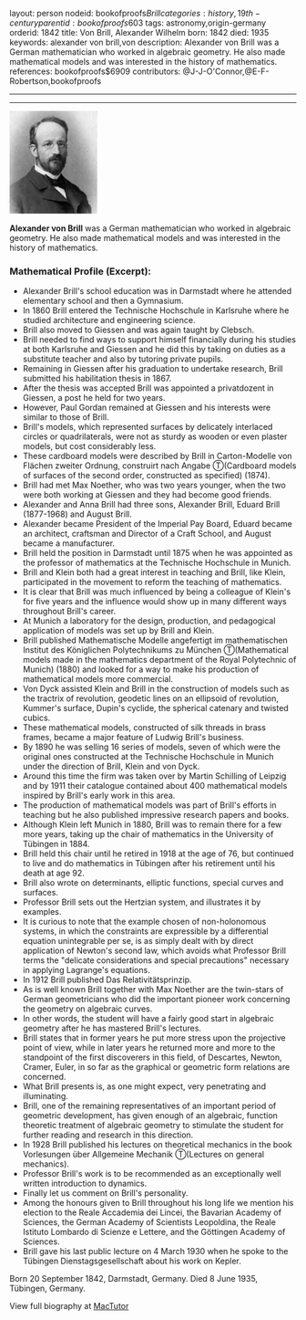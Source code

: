layout: person
nodeid: bookofproofs$Brill
categories: history,19th-century
parentid: bookofproofs$603
tags: astronomy,origin-germany
orderid: 1842
title: Von Brill, Alexander Wilhelm
born: 1842
died: 1935
keywords: alexander von brill,von
description: Alexander von Brill was a German mathematician who worked in algebraic geometry. He also made mathematical models and was interested in the history of mathematics.
references: bookofproofs$6909
contributors: @J-J-O'Connor,@E-F-Robertson,bookofproofs

---



---

![Brill.jpg](https://github.com/bookofproofs/bookofproofs.github.io/blob/main/_sources/_assets/images/portraits/Brill.jpg?raw=true)

**Alexander von Brill** was a German mathematician who worked in algebraic geometry. He also made mathematical models and was interested in the history of mathematics.

### Mathematical Profile (Excerpt):
* Alexander Brill's school education was in Darmstadt where he attended elementary school and then a Gymnasium.
* In 1860 Brill entered the Technische Hochschule in Karlsruhe where he studied architecture and engineering science.
* Brill also moved to Giessen and was again taught by Clebsch.
* Brill needed to find ways to support himself financially during his studies at both Karlsruhe and Giessen and he did this by taking on duties as a substitute teacher and also by tutoring private pupils.
* Remaining in Giessen after his graduation to undertake research, Brill submitted his habilitation thesis in 1867.
* After the thesis was accepted Brill was appointed a privatdozent in Giessen, a post he held for two years.
* However, Paul Gordan remained at Giessen and his interests were similar to those of Brill.
* Brill's models, which represented surfaces by delicately interlaced circles or quadrilaterals, were not as sturdy as wooden or even plaster models, but cost considerably less.
* These cardboard models were described by Brill in Carton-Modelle von Flächen zweiter Ordnung, construirt nach Angabe Ⓣ(Cardboard models of surfaces of the second order, constructed as specified) (1874).
* Brill had met Max Noether, who was two years younger, when the two were both working at Giessen and they had become good friends.
* Alexander and Anna Brill had three sons, Alexander Brill, Eduard Brill (1877-1968) and August Brill.
* Alexander became President of the Imperial Pay Board, Eduard became an architect, craftsman and Director of a Craft School, and August became a manufacturer.
* Brill held the position in Darmstadt until 1875 when he was appointed as the professor of mathematics at the Technische Hochschule in Munich.
* Brill and Klein both had a great interest in teaching and Brill, like Klein, participated in the movement to reform the teaching of mathematics.
* It is clear that Brill was much influenced by being a colleague of Klein's for five years and the influence would show up in many different ways throughout Brill's career.
* At Munich a laboratory for the design, production, and pedagogical application of models was set up by Brill and Klein.
* Brill published Mathematische Modelle angefertigt im mathematischen Institut des Königlichen Polytechnikums zu München Ⓣ(Mathematical models made in the mathematics department of the Royal Polytechnic of Munich) (1880) and looked for a way to make his production of mathematical models more commercial.
* Von Dyck assisted Klein and Brill in the construction of models such as the tractrix of revolution, geodetic lines on an ellipsoid of revolution, Kummer's surface, Dupin's cyclide, the spherical catenary and twisted cubics.
* These mathematical models, constructed of silk threads in brass frames, became a major feature of Ludwig Brill's business.
* By 1890 he was selling 16 series of models, seven of which were the original ones constructed at the Technische Hochschule in Munich under the direction of Brill, Klein and von Dyck.
* Around this time the firm was taken over by Martin Schilling of Leipzig and by 1911 their catalogue contained about 400 mathematical models inspired by Brill's early work in this area.
* The production of mathematical models was part of Brill's efforts in teaching but he also published impressive research papers and books.
* Although Klein left Munich in 1880, Brill was to remain there for a few more years, taking up the chair of mathematics in the University of Tübingen in 1884.
* Brill held this chair until he retired in 1918 at the age of 76, but continued to live and do mathematics in Tübingen after his retirement until his death at age 92.
* Brill also wrote on determinants, elliptic functions, special curves and surfaces.
* Professor Brill sets out the Hertzian system, and illustrates it by examples.
* It is curious to note that the example chosen of non-holonomous systems, in which the constraints are expressible by a differential equation unintegrable per se, is as simply dealt with by direct application of Newton's second law, which avoids what Professor Brill terms the "delicate considerations and special precautions" necessary in applying Lagrange's equations.
* In 1912 Brill published Das Relativitätsprinzip.
* As is well known Brill together with Max Noether are the twin-stars of German geometricians who did the important pioneer work concerning the geometry on algebraic curves.
* In other words, the student will have a fairly good start in algebraic geometry after he has mastered Brill's lectures.
* Brill states that in former years he put more stress upon the projective point of view, while in later years he returned more and more to the standpoint of the first discoverers in this field, of Descartes, Newton, Cramer, Euler, in so far as the graphical or geometric form relations are concerned.
* What Brill presents is, as one might expect, very penetrating and illuminating.
* Brill, one of the remaining representatives of an important period of geometric development, has given enough of an algebraic, function theoretic treatment of algebraic geometry to stimulate the student for further reading and research in this direction.
* In 1928 Brill published his lectures on theoretical mechanics in the book Vorlesungen über Allgemeine Mechanik Ⓣ(Lectures on general mechanics).
* Professor Brill's work is to be recommended as an exceptionally well written introduction to dynamics.
* Finally let us comment on Brill's personality.
* Among the honours given to Brill throughout his long life we mention his election to the Reale Accademia dei Lincei, the Bavarian Academy of Sciences, the German Academy of Scientists Leopoldina, the Reale Istituto Lombardo di Scienze e Lettere, and the Göttingen Academy of Sciences.
* Brill gave his last public lecture on 4 March 1930 when he spoke to the Tübingen Dienstagsgesellschaft about his work on Kepler.

Born 20 September 1842, Darmstadt, Germany. Died 8 June 1935, Tübingen, Germany.

View full biography at [MacTutor](https://mathshistory.st-andrews.ac.uk/Biographies/Brill/)
